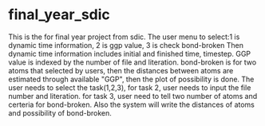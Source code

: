 # final_year_sdic
This is the for final year project from sdic. 
The user menu to select:1 is dynamic time information, 2 is ggp value, 3 is check bond-broken
Then dynamic time information includes initial and finished time, timestep.
GGP value is indexed by the number of file and literation.
bond-broken is for two atoms that selected by users, then the distances between atoms are estimated through available "GGP",
then the plot of possibility is done. 
The user needs to select the task(1,2,3), for task 2, user needs to input the file number and literation. for task 3, user need to tell two number of atoms and certeria for bond-broken. 
Also the system will write the distances of atoms and possibility of bond-broken.
